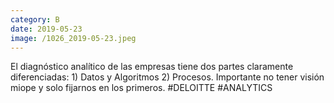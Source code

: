 ```yaml
--- 
category: B 
date: 2019-05-23 
image: /1026_2019-05-23.jpeg 
--- 
```


El diagnóstico analítico de las empresas tiene dos partes claramente diferenciadas: 1) Datos y Algoritmos 2) Procesos. Importante no tener visión miope y solo fijarnos en los primeros. #DELOITTE #ANALYTICS